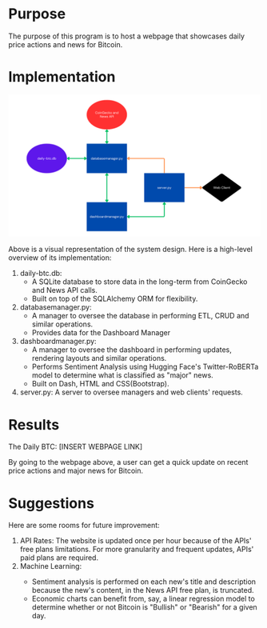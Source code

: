 # Purpose
The purpose of this program is to host a webpage that showcases daily price actions and news for Bitcoin.

# Implementation

<img src="./assets/system-design.png">

Above is a visual representation of the system design. Here is a high-level overview of its implementation:
<ol>
    <li>daily-btc.db:
        <ul>
            <li>A SQLite database to store data in the long-term from CoinGecko and News API calls.</li>
            <li>Built on top of the SQLAlchemy ORM for flexibility.</li>
        </ul>
    <li>databasemanager.py: 
        <ul>
            <li>A manager to oversee the database in performing ETL, CRUD and similar operations.</li>
            <li>Provides data for the Dashboard Manager
        </ul>
    <li>dashboardmanager.py:
        <ul>
            <li>A manager to oversee the dashboard in performing updates, rendering layouts and similar operations.</li>
            <li>Performs Sentiment Analysis using Hugging Face's Twitter-RoBERTa model to determine what is classified as "major" news.</li>
            <li>Built on Dash, HTML and CSS(Bootstrap).</li>
        </ul>
    </li>
    <li>server.py: A server to oversee managers and web clients' requests.</li>
</ol>

# Results
The Daily BTC: [INSERT WEBPAGE LINK]

By going to the webpage above, a user can get a quick update on recent price actions and major news for Bitcoin.

# Suggestions
Here are some rooms for future improvement:
<ol>
    <li>API Rates: The website is updated once per hour because of the APIs' free plans limitations. For more granularity and frequent updates, APIs' paid plans are required.</li>
    <li>Machine Learning:</li>
    <ul>
        <li>Sentiment analysis is performed on each new's title and description because the new's content, in the News API free plan, is truncated.</li>
        <li>Economic charts can benefit from, say, a linear regression model to determine whether or not Bitcoin is "Bullish" or "Bearish" for a given day.</li>
    </ul>
    </li>
</ol>
